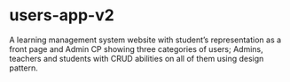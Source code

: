 # users-app-v2

A learning management system website with student’s representation as a front page and Admin CP showing three categories of users; Admins, teachers and students with CRUD abilities on all of them using design pattern. 
